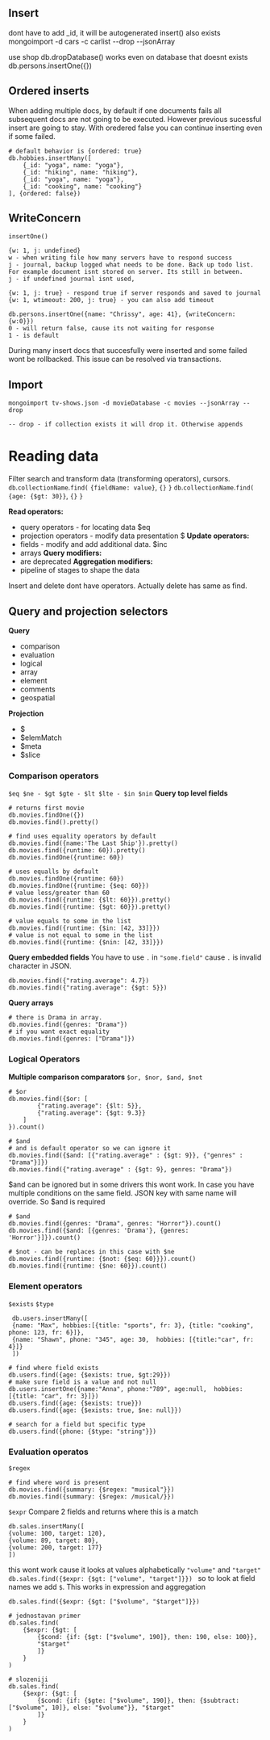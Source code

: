 ## Insert
dont have to add _id, it will be autogenerated
insert() also exists
mongoimport -d cars -c carlist --drop --jsonArray

use shop
db.dropDatabase() works even on database that doesnt exists
db.persons.insertOne({})

## Ordered inserts
When adding multiple docs, by default if one documents fails all subsequent docs are not going to be executed. However previous sucessful insert are going to stay.
With oredered false you can continue inserting even if some failed.
```
# default behavior is {ordered: true}
db.hobbies.insertMany([
	{_id: "yoga", name: "yoga"}, 
	{_id: "hiking", name: "hiking"}, 
	{_id: "yoga", name: "yoga"},
	{_id: "cooking", name: "cooking"}
], {ordered: false})
```
## WriteConcern
```
insertOne()

{w: 1, j: undefined}
w - when writing file how many servers have to respond success
j - journal, backup logged what needs to be done. Back up todo list. For example document isnt stored on server. Its still in between.
j - if undefined journal isnt used,

{w: 1, j: true} - respond true if server responds and saved to journal
{w: 1, wtimeout: 200, j: true} - you can also add timeout
```
```
db.persons.insertOne({name: "Chrissy", age: 41}, {writeConcern: {w:0}})
0 - will return false, cause its not waiting for response
1 - is default
```
During many insert docs that succesfully were inserted and some failed wont be rollbacked.
This issue can be resolved via transactions.

## Import
```
mongoimport tv-shows.json -d movieDatabase -c movies --jsonArray --drop

-- drop - if collection exists it will drop it. Otherwise appends
```

# Reading data
Filter search and transform data (transforming operators), cursors.
`db`.`collectionName`.`find(` `{fieldName: value}`, `{}` `}`
`db`.`collectionName`.`find(` `{age: {$gt: 30}}`, `{}` `}`

**Read operators:**
- query operators - for locating data $eq
- projection operators - modify data presentation $
  **Update operators:**
- fields - modify and add additional data. $inc
- arrays
  **Query modifiers:**
- are deprecated
  **Aggregation modifiers:**
- pipeline of stages to shape the data

Insert and delete dont have operators. Actually delete has same as find.

## Query and projection selectors
**Query**
- comparison
- evaluation
- logical
- array
- element
- comments
- geospatial

**Projection**
- $
- $elemMatch
- $meta
- $slice

### Comparison operators
`$eq $ne - $gt $gte - $lt $lte - $in $nin`
**Query top level fields**
```
# returns first movie
db.movies.findOne({})
db.movies.find().pretty()

# find uses equality operators by default
db.movies.find({name:'The Last Ship'}).pretty()
db.movies.find({runtime: 60}).pretty()
db.movies.findOne({runtime: 60})

# uses equalls by default
db.movies.findOne({runtime: 60})
db.movies.findOne({runtime: {$eq: 60}})
# value less/greater than 60
db.movies.find({runtime: {$lt: 60}}).pretty()
db.movies.find({runtime: {$gt: 60}}).pretty()

# value equals to some in the list
db.movies.find({runtime: {$in: [42, 33]}})
# value is not equal to some in the list
db.movies.find({runtime: {$nin: [42, 33]}})
```
**Query embedded fields**
You have to use `.` in `"some.field"` cause `.` is invalid character in JSON.
```
db.movies.find({"rating.average": 4.7})
db.movies.find({"rating.average": {$gt: 5}})
```
**Query arrays**
```
# there is Drama in array.
db.movies.find({genres: "Drama"})
# if you want exact equality
db.movies.find({genres: ["Drama"]})
```
### Logical Operators
**Multiple comparison comparators**
`$or, $nor, $and, $not`
```
# $or
db.movies.find({$or: [
		{"rating.average": {$lt: 5}}, 
		{"rating.average": {$gt: 9.3}}
	]
}).count()

# $and
# and is default operator so we can ignore it
db.movies.find({$and: [{"rating.average" : {$gt: 9}}, {"genres" : "Drama"}]})
db.movies.find({"rating.average" : {$gt: 9}, genres: "Drama"})
```
$and can be ignored but in some drivers this wont work. In case you have multiple conditions on the same field. JSON key with same name will override. So $and is required
```
# $and
db.movies.find({genres: "Drama", genres: "Horror"}).count()
db.movies.find({$and: [{genres: 'Drama'}, {genres: 'Horror'}]}).count()
```
```
# $not - can be replaces in this case with $ne
db.movies.find({runtime: {$not: {$eq: 60}}}).count()
db.movies.find({runtime: {$ne: 60}}).count()
```
### Element operators
`$exists` `$type`
```
 db.users.insertMany([
 {name: "Max", hobbies:[{title: "sports", fr: 3}, {title: "cooking", phone: 123, fr: 6}]},
 {name: "Shawn", phone: "345", age: 30,  hobbies: [{title:"car", fr: 4}]}
 ])

# find where field exists
db.users.find({age: {$exists: true, $gt:29}})
# make sure field is a value and not null
db.users.insertOne({name:"Anna", phone:"789", age:null,  hobbies:[{title: "car", fr: 3}]})
db.users.find({age: {$exists: true}})
db.users.find({age: {$exists: true, $ne: null}})

# search for a field but specific type
db.users.find({phone: {$type: "string"}})
```
### Evaluation operatos
`$regex`
```
# find where word is present
db.movies.find({summary: {$regex: "musical"}})
db.movies.find({summary: {$regex: /musical/}})
```
`$expr`
Compare 2 fields and returns where this is a match
```
db.sales.insertMany([
{volume: 100, target: 120}, 
{volume: 89, target: 80}, 
{volume: 200, target: 177}
])
```
this wont work cause it looks at values alphabetically `"volume"` and `"target"`
`db.sales.find({$expr: {$gt: ["volume", "target"]}})
`
so to look at field names we add `$`. This works in expression and aggregation
```
db.sales.find({$expr: {$gt: ["$volume", "$target"]}})

# jednostavan primer
db.sales.find(
	{$expr: {$gt: [
		{$cond: {if: {$gt: ["$volume", 190]}, then: 190, else: 100}}, 
		"$target"
		]}
	}
)

# slozeniji
db.sales.find(
	{$expr: {$gt: [
		{$cond: {if: {$gte: ["$volume", 190]}, then: {$subtract: ["$volume", 10]}, else: "$volume"}}, "$target"
		]}
	}
)
```
